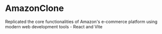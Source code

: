 # AmazonClone
Replicated the core functionalities of Amazon's e-commerce platform using modern web development tools - React and Vite
